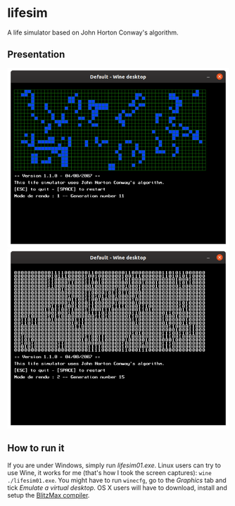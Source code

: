 # lifesim
A life simulator based on John Horton Conway's algorithm.
## Presentation
![This is what this version of the Game of Life looks like](lifesim01.png)
![There are 2 rendering modes: blue blocks and text mode](lifesim02.png)
## How to run it
If you are under Windows, simply run *lifesim01.exe*.
Linux users can try to use Wine, it works for me (that's how I took the screen captures): `wine ./lifesim01.exe`. You might have to run `winecfg`, go to the *Graphics* tab and tick *Emulate a virtual desktop*.
OS X users will have to download, install and setup the [BlitzMax compiler](https://blitzmax.org/downloads/).
